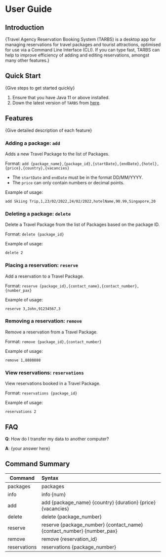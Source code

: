 # User Guide

## Introduction

{Travel Agency Reservation Booking System (TARBS) is a desktop app for managing reservations for travel packages and tourist attractions, optimised for use via a Command Line Interface (CLI). If you can type fast, TARBS can help to improve efficiency of adding and editing reservations, amongst many other features.}

## Quick Start

{Give steps to get started quickly}

1. Ensure that you have Java 11 or above installed.
1. Down the latest version of `TARBS` from [here](https://github.com/AY2122S2-CS2113-F10-3/tp/releases).

## Features 

{Give detailed description of each feature}

### Adding a package: `add`
Adds a new Travel Package to the list of Packages.

Format: `add {package_name},{package_id},{startDate},{endDate},{hotel},{price},{country},{vacancies}`

* The `startDate` and `endDate` must be in the format DD/MM/YYYY.
* The `price` can only contain numbers or decimal points.  

Example of usage: 

`add Skiing Trip,1,23/02/2022,24/02/2022,hotelName,90.99,Singapore,20`

### Deleting a package: `delete`
Delete a Travel Package from the list of Packages based on the package ID.

Format: `delete {package_id}`

Example of usage: 

`delete 2`

### Placing a reservation: `reserve`
Add a reservation to a Travel Package.

Format: `reserve {package_id},{contact_name},{contact_number},{number_pax}`

Example of usage: 

`reserve 3,John,91234567,3`

### Removing a reservation: `remove`
Remove a reservation from a Travel Package.

Format: `remove {package_id},{contact_number}`

Example of usage: 

`remove 1,8888888`

### View reservations: `reservations`
View reservations booked in a Travel Package.

Format: `reservations {package_id}`

Example of usage: 

`reservations 2`

## FAQ

**Q**: How do I transfer my data to another computer? 

**A**: {your answer here}

## Command Summary

| Command | Syntax                                                                |
| --- |:----------------------------------------------------------------------|
| packages | packages                                                              |
| info | info {num}                                                            |
| add | add {package_name} {country} {duration} {price} {vacancies}           |
| delete | delete {package_number}                                               |
| reserve  | reserve {package_number} {contact_name} {contact_number} {number_pax} |
| remove | remove {reservation_id}                                               |
| reservations | reservations {package_number}                                         |



